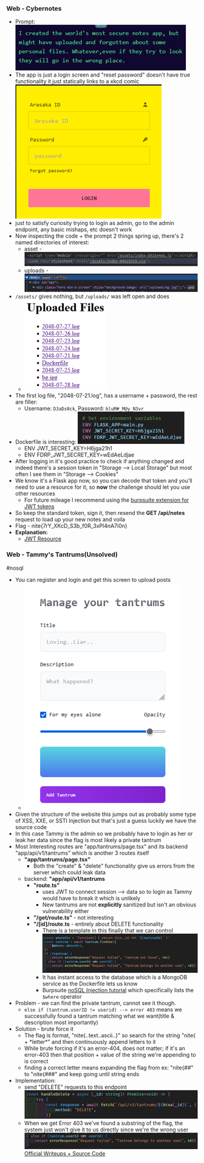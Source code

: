 ### Web - Cybernotes 
- Prompt: ![](attachments/Pasted%20image%2020241215130415.png)
- The app is just a login screen and "reset password" doesn't have true functionality it just statically links to a xkcd comic ![|260](attachments/Pasted%20image%2020241215130507.png)
- just to satisfy curiosity trying to login as admin, go to the admin endpoint, any basic mishaps, etc doesn't work
- Now inspecting the code + the prompt 2 things spring up, there's 2 named directories of interest:
	- asset - ![](attachments/Pasted%20image%2020241215131319.png)
	- uploads - ![](attachments/Pasted%20image%2020241215131331.png)
- `/assets/` gives nothing, but `/uploads/` was left open and does
	- ![](attachments/Pasted%20image%2020241215131606.png)
- The first log file, "2048-07-21.log", has a username + password, the rest are filler:
	- Username: `D3aDs0ck`, Password: `bluM#_M@y_N3vr`
- Dockerfile is interesting: ![](attachments/Pasted%20image%2020241215133452.png)
	- ENV JWT_SECRET_KEY=H6jga21h1
	- ENV FDRP_JWT_SECRET_KEY=wEdAeLdjae
- After logging in it's good practice to check if anything changed and indeed there's a session token in "Storage --> Local Storage" but most often I see them in "Storage --> Cookies"
- We know it's a Flask app now, so you can decode that token and you'll need to use a resource for it, so **now** the challenge should let you use other resources 
	- For future mileage I recommend using the [burpsuite extension for JWT tokens](https://portswigger.net/burp/documentation/desktop/testing-workflow/session-management/jwts)
- So keep the standard token, sign it, then resend the **GET /api/notes** request to load up your new notes and voila 
- Flag - nite{7rY_XKcD_S3b_f0R_3xPl4nA7i0n}
- **Explanation:**
	- [JWT Resource](https://jwt.io/introduction)

### Web - Tammy's Tantrums(Unsolved)
#nosql
- You can register and login and get this screen to upload posts 
	- ![|284](attachments/Pasted%20image%2020241218143453.png)
- Given the structure of the website this jumps out as probably some type of XSS, XXE, or SSTI Injection but that's just a guess luckily we have the source code
- In this case Tammy is the admin so we probably have to login as her or leak her data since the flag is most likely a private tantrum
- Most Interesting routes are "app/tantrums/page.tsx" and its backend "app/api/v1/tantrums" which is another 3 routes itself
	- **"app/tantrums/page.tsx"**
		- Both the "create" & "delete" functionality give us errors from the server which could leak data
	- backend: **"app/api/v1/tantrums**
		- **"route.ts"**
			- uses JWT to connect session --> data so to login as Tammy would have to break it which is unlikely
			- New tantrums are not **explicitly** sanitized but isn't an obvious vulnerability either
		- **"/get/route.ts"** - not interesting
		- **"/\[id]/route.ts** - entirely about DELETE functionality
			- There is a template in this finally that we can control  ![](attachments/Pasted%20image%2020241218164740.png)
			- It has instant access to the database which is a MongoDB service as the Dockerfile lets us know
			- Burpsuite [noSQL Injection tutorial](https://portswigger.net/web-security/nosql-injection) which specifically lists the `$where` operator
- Problem - we can find the private tantrum, cannot see it though. 
	- `else if (tantrum.userID != userid) --> error 403` means we successfully found a tantrum matching what we want(title & description most importantly)
- Solution - brute force it
	- The flag is format, "nite{..text..ascii..}" so search for the string "nite{ + \*letter\*" and then continuously append letters to it 
	- While brute forcing if it's an error-404, does not matter; if it's an error-403 then that position + value of the string we're appending to is correct
	- finding a correct letter means expanding the flag from ex: "nite{##"  to  "nite{###" and keep going until string ends 
- Implementation:
	- send "DELETE" requests to this endpoint ![](attachments/Pasted%20image%2020241218181835.png)
	- When we get Error 403 we've found a substring of the flag, the system just won't give it to us directly since we're the wrong user ![](attachments/Pasted%20image%2020241226195909.png)
[Official Writeups + Source Code](https://github.com/Cryptonite-MIT/niteCTF-2024)